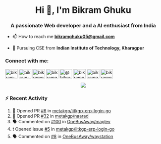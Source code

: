 <h1 align="center">Hi 👋, I'm Bikram Ghuku</h1>
<h3 align="center">A passionate Web developer and a AI enthusiast from India</h3>

- 📫 How to reach me **bikramghuku05@gmail.com**
  
- 🏫 Pursuing CSE from **Indian Institute of Technology, Kharagpur**

<h3 align="left">Connect with me:</h3>
<p align="left">
<a href="https://dev.to/bikram-ghuku" target="blank"><img align="center" src="https://raw.githubusercontent.com/rahuldkjain/github-profile-readme-generator/master/src/images/icons/Social/devto.svg" alt="bikram-ghuku" height="30" width="40" /></a>
<a href="https://linkedin.com/in/bikram-ghuku" target="blank"><img align="center" src="https://raw.githubusercontent.com/rahuldkjain/github-profile-readme-generator/master/src/images/icons/Social/linked-in-alt.svg" alt="bikram-ghuku" height="30" width="40" /></a>
<a href="https://kaggle.com/bikramghuku05" target="blank"><img align="center" src="https://raw.githubusercontent.com/rahuldkjain/github-profile-readme-generator/master/src/images/icons/Social/kaggle.svg" alt="bikramghuku05" height="30" width="40" /></a>
<a href="https://instagram.com/bikramghuku05" target="blank"><img align="center" src="https://raw.githubusercontent.com/rahuldkjain/github-profile-readme-generator/master/src/images/icons/Social/instagram.svg" alt="bikramghuku05" height="30" width="40" /></a>
<a href="https://medium.com/@bikramghuku05" target="blank"><img align="center" src="https://raw.githubusercontent.com/rahuldkjain/github-profile-readme-generator/master/src/images/icons/Social/medium.svg" alt="@bikramghuku05" height="30" width="40" /></a>
<a href="https://www.codechef.com/users/bikramghuku" target="blank"><img align="center" src="https://cdn.jsdelivr.net/npm/simple-icons@3.1.0/icons/codechef.svg" alt="bikramghuku" height="30" width="40" /></a>
<a href="https://www.hackerrank.com/bikramghuku05" target="blank"><img align="center" src="https://raw.githubusercontent.com/rahuldkjain/github-profile-readme-generator/master/src/images/icons/Social/hackerrank.svg" alt="bikramghuku05" height="30" width="40" /></a>
<a href="https://codeforces.com/profile/bikramghuku" target="blank"><img align="center" src="https://raw.githubusercontent.com/rahuldkjain/github-profile-readme-generator/master/src/images/icons/Social/codeforces.svg" alt="bikramghuku" height="30" width="40" /></a>
</p>


<p align="center">
<img src="https://github-readme-stats.vercel.app/api?username=bikram-ghuku&theme=tokyonight&show_icons=true">
</p>

### :zap: Recent Activity

<!--START_SECTION:activity-->
1. 💪 Opened PR [#6](https://github.com/metakgp/iitkgp-erp-login-go/pull/6) in [metakgp/iitkgp-erp-login-go](https://github.com/metakgp/iitkgp-erp-login-go)
2. 💪 Opened PR [#32](https://github.com/metakgp/naarad/pull/32) in [metakgp/naarad](https://github.com/metakgp/naarad)
3. 🗣 Commented on [#100](https://github.com/OneBusAway/maglev/issues/100#issuecomment-3289493985) in [OneBusAway/maglev](https://github.com/OneBusAway/maglev)
4. ❗ Opened issue [#5](https://github.com/metakgp/iitkgp-erp-login-go/issues/5) in [metakgp/iitkgp-erp-login-go](https://github.com/metakgp/iitkgp-erp-login-go)
5. 🗣 Commented on [#8](https://github.com/OneBusAway/waystation/issues/8#issuecomment-2731573281) in [OneBusAway/waystation](https://github.com/OneBusAway/waystation)
<!--END_SECTION:activity-->
